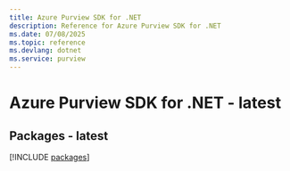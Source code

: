 ```yaml
---
title: Azure Purview SDK for .NET
description: Reference for Azure Purview SDK for .NET
ms.date: 07/08/2025
ms.topic: reference
ms.devlang: dotnet
ms.service: purview
---
```

# Azure Purview SDK for .NET - latest
## Packages - latest
[!INCLUDE [packages](purview-index.md)]